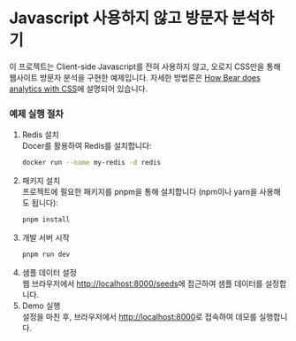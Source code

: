 # Javascript 사용하지 않고 방문자 분석하기
이 프로젝트는 Client-side Javascript를 전혀 사용하지 않고, 오로지 CSS만을 통해 웹사이트 방문자 분석을 구현한 예제입니다. 자세한 방법론은 [How Bear does analytics with CSS](https://herman.bearblog.dev/how-bear-does-analytics-with-css/)에 설명되어 있습니다.


###  예제 실행 절차
1. Redis 설치  
    Docer를 활용하여 Redis를 설치합니다:
    ```bash
    docker run --name my-redis -d redis
    ```
2. 패키지 설치  
    프로젝트에 필요한 패키지를 pnpm을 통해 설치합니다 (npm이나 yarn을 사용해도 됩니다):
    ```bash
    pnpm install
    ```
3. 개발 서버 시작  
    ```bash
    pnpm run dev
    ```
4. 샘플 데이터 설정  
    웹 브라우저에서 [http://localhost:8000/seeds](http://localhost:8000/seeds)에 접근하여 샘플 데이터를 설정합니다.
5. Demo 실행  
    설정을 마친 후, 브라우저에서 [http://localhost:8000](http://localhost:8000)로 접속하여 데모를 실행합니다.
